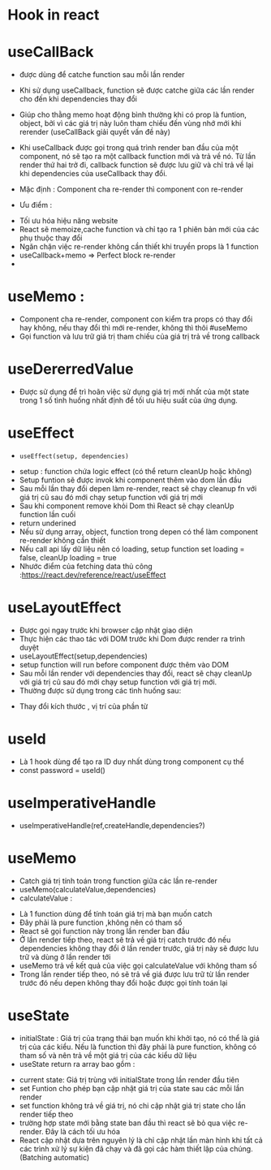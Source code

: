 # Hook in react
# useCallBack
- được dùng để catche function sau mỗi lần render
- Khi sử dụng useCallback, function sẽ được catche giữa các lần render cho đến khi dependencies thay đổi
- Giúp cho thằng memo hoạt động bình thường khi có prop là funtion, object, bởi vì các giá trị này luôn tham chiếu đến vùng nhớ mới khi rerender (useCallBack giải quyết vấn đề này)
- Khi useCallback được gọi trong quá trình render ban đầu của một component, nó sẽ tạo ra một callback function mới và trả về nó. Từ lần render thứ hai trở đi, callback function sẽ được lưu giữ và chỉ trả về lại khi dependencies của useCallback thay đổi.

- Mặc định : Component cha re-render thì component con re-render

- Ưu điểm :
+ Tối ưu hóa hiệu năng website
+ React sẽ memoize,cache function và chỉ tạo ra 1 phiên bản mới của các phụ thuộc thay đổi
+ Ngăn chặn việc re-render không cần thiết khi truyền props là 1 function
+ useCallback+memo => Perfect block re-render
+ 



# useMemo : 
- Component cha re-render, component con kiểm tra props có thay đổi hay không, nếu thay đổi thì mới re-render, không thì thôi
#useMemo
- Gọi function và lưu trữ giá trị tham chiếu của giá trị trả về trong callback

# useDererredValue
- Được sử dụng để trì hoãn việc sử dụng giá trị mới nhất của một state trong 1 số tình huống nhất định để tối ưu hiệu suất của ứng dụng.

# useEffect
- `useEffect(setup, dependencies)`
+ setup : function chứa logic effect (có thể return cleanUp hoặc không)
+ Setup funtion sẽ được invok khi component thêm vào dom lần đầu
+ Sau mỗi lần thay đổi depen làm re-render, react sẽ chạy cleanup fn với giá trị cũ sau đó mới chạy setup function với giá trị mới
+ Sau khi component remove khỏi Dom thì React sẽ chạy cleanUp function lần cuối
+ return underined
+ Nếu sử dụng array, object, function trong depen có thể làm component re-render không cần thiết
+ Nếu call api lấy dữ liệu nên có loading, setup function set loading = false, cleanUp loading = true
+ Nhước điểm của fetching data thủ công :https://react.dev/reference/react/useEffect
<!-- + Nếu trong useEffect có setstate thì sẽ luôn chạy vào useEffect trong lần tiếp theo dù depen không thay đổi. -->
# useLayoutEffect
- Được gọi ngay trước khi browser cập nhật giao diện
- Thực hiện các thao tác với DOM trước khi Dom được render ra trình duyệt
- useLayoutEffect(setup,dependencies)
- setup function will run before component được thêm vào DOM
- Sau mỗi lần render với dependencies thay đổi, react sẽ chạy cleanUp với giá trị cũ sau đó mới chạy setup function với giá trị mới.
- Thường được sử dụng trong các tình huống sau:
+ Thay đổi kích thước , vị trí của phần từ
# useId
- Là 1 hook dùng để tạo ra ID duy nhất dùng trong component cụ thể
- const password = useId()
# useImperativeHandle
- useImperativeHandle(ref,createHandle,dependencies?)

# useMemo
- Catch giá trị tính toán trong function giữa các lần re-render
- useMemo(calculateValue,dependencies)
- calculateValue :
+ Là 1 function dùng để tính toán giá trị mà bạn muốn catch
+ Đây phải là pure function ,không nên có tham số
+ React sẽ gọi function này trong lần render ban đầu
+ Ở lần render tiếp theo, react sẽ trả về giá trị catch trước đó nếu dependencies không thay đổi ở lần render trước, giá trị này sẽ được lưu trữ và dùng ở lần render tới
+ useMemo trả về kết quả của việc gọi calculateValue với không tham số
+ Trong lần render tiếp theo, nó sẽ trả về giá được lưu trữ từ lần render trước đó nếu depen không thay đổi hoặc được gọi tính toán lại


# useState
- initialState : Giá trị của trạng thái bạn muốn khi khởi tạo, nó có thể là giá trị của các kiểu. Nếu là function thì đây phải là pure function, không có tham số và nên trả về một giá trị của các kiểu dữ liệu
- useState return ra array bao gồm :
+ current state: Giá trị trùng với initialState trong lần render đầu tiên
+ set Funtion cho phép bạn cập nhật giá trị của state sau các mỗi lần render
+ set function không trả về giá trị, nó chi cập nhật giá trị state cho lần render tiếp theo
+ trường hợp state mới bằng state ban đầu thì react sẽ bỏ qua việc re-render. Đây là cách tối ưu hóa
+ React cập nhật dựa trên nguyên lý là chỉ cập nhật lần màn hình khi tất cả các trình xử lý sự kiện đã chạy và đã gọi các hàm thiết lập của chúng. (Batching automatic)